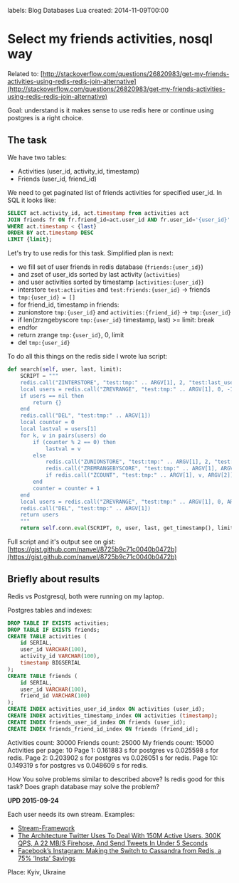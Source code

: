 labels: Blog
        Databases
        Lua
created: 2014-11-09T00:00

# Select my friends activities, nosql way

Related to: [http://stackoverflow.com/questions/26820983/get-my-friends-activities-using-redis-redis-join-alternative](http://stackoverflow.com/questions/26820983/get-my-friends-activities-using-redis-redis-join-alternative)

Goal: understand is it makes sense to use redis here or continue using postgres is a right choice.

## The task

We have two tables:

- Activities (user_id, activity_id, timestamp)
- Friends (user_id, friend_id)

We need to get paginated list of friends activities for specified user_id. In SQL it looks like:
```sql
SELECT act.activity_id, act.timestamp from activities act
JOIN friends fr ON fr.friend_id=act.user_id AND fr.user_id='{user_id}'
WHERE act.timestamp < {last}
ORDER BY act.timestamp DESC
LIMIT {limit};
```

Let's try to use redis for this task. Simplified plan is next:

- we fill set of user friends in redis database (```friends:{user_id}```)
- and zset of user_ids sorted by last activity (```activities```)
- and user activities sorted by timestamp (```activities:{user_id}```)
- interstore ```test:activities``` and ```test:friends:{user_id}``` -> friends
- ```tmp:{user_id} = []```
- for friend_id, timestamp in friends:
- zunionstore ```tmp:{user_id}``` and ```activities:{friend_id}``` -> ```tmp:{user_id}```
- if len(zrzngebyscore ```tmp:{user_id}``` timestamp, last) >= limit: break
- endfor
- return zrange ```tmp:{user_id}```, 0, limit
- del ```tmp:{user_id}```

To do all this things on the redis side I wrote lua script:
```python
def search(self, user, last, limit):
    SCRIPT = """
    redis.call("ZINTERSTORE", "test:tmp:" .. ARGV[1], 2, "test:last_user_activity", "test:friends:" .. ARGV[1], "AGGREGATE", "MAX")
    local users = redis.call("ZREVRANGE", "test:tmp:" .. ARGV[1], 0, -1, "WITHSCORES")
    if users == nil then
        return {}
    end
    redis.call("DEL", "test:tmp:" .. ARGV[1])
    local counter = 0
    local lastval = users[1]
    for k, v in pairs(users) do
        if (counter % 2 == 0) then
            lastval = v
        else
            redis.call("ZUNIONSTORE", "test:tmp:" .. ARGV[1], 2, "test:tmp:" .. ARGV[1], "test:user_activities:" .. lastval, "AGGREGATE", "MAX")
            redis.call("ZREMRANGEBYSCORE", "test:tmp:" .. ARGV[1], ARGV[2], ARGV[3])
            if redis.call("ZCOUNT", "test:tmp:" .. ARGV[1], v, ARGV[2]) >= tonumber(ARGV[4]) then break end
        end
        counter = counter + 1
    end
    local users = redis.call("ZREVRANGE", "test:tmp:" .. ARGV[1], 0, ARGV[4] - 1)
    redis.call("DEL", "test:tmp:" .. ARGV[1])
    return users
    """
    return self.conn.eval(SCRIPT, 0, user, last, get_timestamp(), limit)
```

Full script and it's output see on gist: [https://gist.github.com/nanvel/8725b9c71c0040b0472b](https://gist.github.com/nanvel/8725b9c71c0040b0472b)

## Briefly about results

Redis vs Postgresql, both were running on my laptop.

Postgres tables and indexes:
```sql
DROP TABLE IF EXISTS activities;
DROP TABLE IF EXISTS friends;
CREATE TABLE activities (
    id SERIAL,
    user_id VARCHAR(100),
    activity_id VARCHAR(100),
    timestamp BIGSERIAL
);
CREATE TABLE friends (
    id SERIAL,
    user_id VARCHAR(100),
    friend_id VARCHAR(100)
);
CREATE INDEX activities_user_id_index ON activities (user_id);
CREATE INDEX activities_timestamp_index ON activities (timestamp);
CREATE INDEX friends_user_id_index ON friends (user_id);
CREATE INDEX friends_friend_id_index ON friends (friend_id);
```

Activities count: 30000
Friends count: 25000
My friends count: 15000
Activities per page: 10
Page 1: 0.161883 s for postgres vs 0.025598 s for redis.
Page 2: 0.203902 s for postgres vs 0.026051 s for redis.
Page 10: 0.149319 s for postgres vs 0.048609 s for redis.

How You solve problems similar to described above? Is redis good for this task?
Does graph database may solve the problem?

**UPD 2015-09-24**

Each user needs its own stream.
Examples:

- [Stream-Framework](https://github.com/tschellenbach/Stream-Framework)
- [The Architecture Twitter Uses To Deal With 150M Active Users, 300K QPS, A 22 MB/S Firehose, And Send Tweets In Under 5 Seconds](http://highscalability.com/blog/2013/7/8/the-architecture-twitter-uses-to-deal-with-150m-active-users.html)
- [Facebook’s Instagram: Making the Switch to Cassandra from Redis, a 75% ‘Insta’ Savings](http://www.planetcassandra.org/blog/interview/facebooks-instagram-making-the-switch-to-cassandra-from-redis-a-75-insta-savings/)

Place: Kyiv, Ukraine
